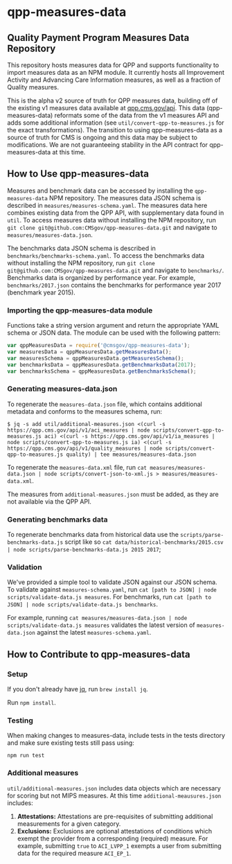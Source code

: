 # qpp-measures-data

## Quality Payment Program Measures Data Repository

This repository hosts measures data for QPP and supports functionality to import
measures data as an NPM module. It currently hosts all Improvement Activity and
Advancing Care Information measures, as well as a fraction of Quality measures.

This is the alpha v2 source of truth for QPP measures data, building off of the
existing v1 measures data available at [qpp.cms.gov/api](qpp.cms.gov/api).
This data (qpp-measures-data) reformats some of the data from the v1 measures
API and adds some additional information (see `util/convert-qpp-to-measures.js`
for the exact transformations). The transition to using qpp-measures-data as a
source of truth for CMS is ongoing and this data may be subject to
modifications. We are not guaranteeing stability in the API contract for
qpp-measures-data at this time.

## How to Use qpp-measures-data

Measures and benchmark data can be accessed by installing the `qpp-measures-data` NPM repository.
The measures data JSON schema is described in `measures/measures-schema.yaml`. The
measures data here combines existing data from the QPP API, with supplementary data
found in `util`. To access measures data without installing the NPM repository,
run `git clone git@github.com:CMSgov/qpp-measures-data.git` and navigate to
`measures/measures-data.json`.

The benchmarks data JSON schema is described in `benchmarks/benchmarks-schema.yaml`.
To access the benchmarks data without installing the NPM repository,
run `git clone git@github.com:CMSgov/qpp-measures-data.git` and
navigate to `benchmarks/`. Benchmarks data is organized by performance year.
For example, `benchmarks/2017.json` contains the benchmarks for performance year 2017
(benchmark year 2015).

### Importing the qpp-measures-data module
Functions take a string version argument and return the appropriate YAML schema or JSON data.
The module can be used with the following pattern:
```javascript
var qppMeasuresData = require('@cmsgov/qpp-measures-data');
var measuresData = qppMeasuresData.getMeasuresData();
var measuresSchema = qppMeasuresData.getMeasuresSchema();
var benchmarksData = qppMeasuresData.getBenchmarksData(2017);
var benchmarksSchema = qppMeasuresData.getBenchmarksSchema();
```

### Generating measures-data.json
To regenerate the `measures-data.json` file, which contains additional metadata and conforms to
the measures schema, run:
```
$ jq -s add util/additional-measures.json <(curl -s https://qpp.cms.gov/api/v1/aci_measures | node scripts/convert-qpp-to-measures.js aci) <(curl -s https://qpp.cms.gov/api/v1/ia_measures | node scripts/convert-qpp-to-measures.js ia) <(curl -s https://qpp.cms.gov/api/v1/quality_measures | node scripts/convert-qpp-to-measures.js quality) | tee measures/measures-data.json
```

To regenerate the `measures-data.xml` file, run `cat measures/measures-data.json | node scripts/convert-json-to-xml.js > measures/measures-data.xml`.

The measures from `additional-measures.json` must be added, as they are not available via the QPP API.

### Generating benchmarks data
To regenerate benchmarks data from historical data use the `scripts/parse-benchmarks-data.js` script
like so `cat data/historical-benchmarks/2015.csv | node scripts/parse-benchmarks-data.js 2015 2017`;

### Validation

We've provided a simple tool to validate JSON against our JSON schema. To validate against
`measures-schema.yaml`, run `cat [path to JSON] | node scripts/validate-data.js measures`.
For benchmarks, run `cat [path to JSON] | node scripts/validate-data.js benchmarks`.

For example, running `cat measures/measures-data.json | node scripts/validate-data.js measures`
validates the latest version of `measures-data.json` against the latest `measures-schema.yaml`.

## How to Contribute to qpp-measures-data

### Setup

If you don't already have [jq](https://stedolan.github.io/jq/), run `brew install jq`.

Run `npm install`.

### Testing

When making changes to measures-data, include tests in the tests directory and make sure existing tests still pass using:

```
npm run test
```

### Additional measures

`util/additional-measures.json` includes data objects which are necessary for scoring but not MIPS measures. At this time `additional-meausures.json` includes:

1. **Attestations:** Attestations are pre-requisites of submitting additional measurements for a given category.
2. **Exclusions:** Exclusions are optional attestations of conditions which exempt the provider from a corresponding (required) measure. For example, submitting `true` to `ACI_LVPP_1` exempts a user from submitting data for the required measure `ACI_EP_1`.

